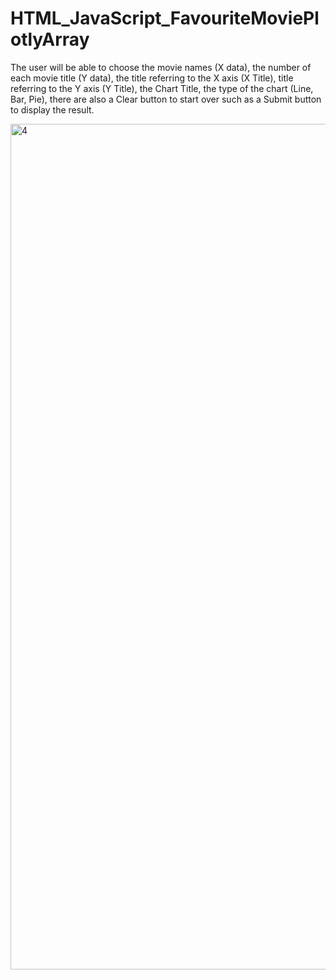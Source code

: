# HTML_JavaScript_FavouriteMoviePlotlyArray
The user will be able to choose the movie names (X data), the number of each movie title (Y data), the title referring to the X axis (X Title), title referring to the Y axis (Y Title), the Chart Title, the type of the chart (Line, Bar, Pie), there are also a Clear button to start over such as a Submit button to display the result.


<img width="1353" alt="4" src="https://github.com/FE7R7/HTML_CSS_JavaScript_FavouriteMoviePlotlyArray/assets/147453330/25c9eeb1-23d7-44ef-afbf-46edc07e8952">

